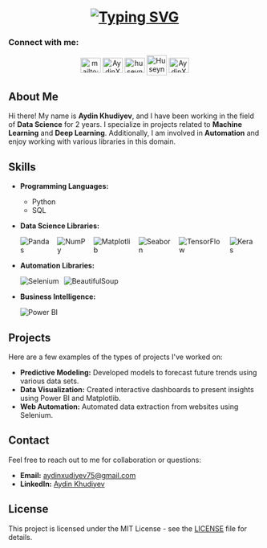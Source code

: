 <h1 align="center">
  <a href="https://git.io/typing-svg"><img src="https://readme-typing-svg.demolab.com?    font=Sixtyfour&size=17&pause=1000&color=AAD102&center=true&vCenter=true&random=false&width=435&height=105&lines=Hi+%F0%9F%91%8B%2CI'am+Aydin+Khudiyev;Data+Scientist" alt="Typing SVG" /></a>
</h1>

<h3 align="left">Connect with me:</h3>
<p align="center">
<a href="mailto:aydinxudiyev75@gmail.com" target="blank"><img align="center"
src="https://upload.wikimedia.org/wikipedia/commons/8/8c/Gmail_Icon_%282013-2020%29.svg"
alt="mailto:aydinxudiyev75@gmail.com" height="30" width="40" /></a>
<a href="https://www.facebook.com/AydinXudiyev/" target="blank"><img align="center"
src="https://raw.githubusercontent.com/rahuldkjain/github-profile-readme-generator/master/src/images/icons/Social/facebook.svg"
alt="AydinXudiyev" height="30" width="40" /></a>
<a href="https://instagram.com/aydinxs" target="blank"><img align="center"
src="https://raw.githubusercontent.com/rahuldkjain/github-profile-readme-generator/master/src/images/icons/Social/instagram.svg"
alt="huseyn_t_li_" height="30" width="40" /></a>
<a href="https://discord.gg/AydinXudiyev#9261" target="blank"><img align="center"
src="https://raw.githubusercontent.com/rahuldkjain/github-profile-readme-generator/master/src/images/icons/Social/discord.svg"
alt="Huseyn Tapdigli" height="40" width="40" /></a>
<a href="https://www.linkedin.com/in/Aydin-Xudiyev/" target="blank"><img align="center"
src="https://raw.githubusercontent.com/rahuldkjain/github-profile-readme-generator/master/src/images/icons/Social/linked-in-alt.svg"
alt="AydinXudiyev" height="30" width="40" /></a>
</p>

## About Me
Hi there! My name is **Aydin Khudiyev**, and I have been working in the field of **Data Science** for 2 years. I specialize in projects related to **Machine Learning** and **Deep Learning**. Additionally, I am involved in **Automation** and enjoy working with various libraries in this domain.

## Skills
- **Programming Languages:** 
  - Python
  - SQL

- **Data Science Libraries:**
  <div style="display: flex; align-items: center;">
    <img src="https://img.icons8.com/color/48/000000/pandas.png" alt="Pandas" style="margin-right: 10px;"/>
    <img src="https://img.icons8.com/color/48/000000/numpy.png" alt="NumPy" style="margin-right: 10px;"/>
    <img src="https://img.icons8.com/color/48/000000/matplotlib.png" alt="Matplotlib" style="margin-right: 10px;"/>
    <img src="https://img.icons8.com/color/48/000000/seaborn.png" alt="Seaborn" style="margin-right: 10px;"/>
    <img src="https://img.icons8.com/color/48/000000/tensorflow.png" alt="TensorFlow" style="margin-right: 10px;"/>
    <img src="https://img.icons8.com/color/48/000000/keras.png" alt="Keras" style="margin-right: 10px;"/>
  </div>

- **Automation Libraries:**
  <div style="display: flex; align-items: center;">
    <img src="https://img.icons8.com/color/48/000000/selenium.png" alt="Selenium" style="margin-right: 10px;"/>
    <img src="https://img.icons8.com/color/48/000000/beautiful-soup.png" alt="BeautifulSoup" style="margin-right: 10px;"/>
  </div>

- **Business Intelligence:**
  <div style="display: flex; align-items: center;">
    <img src="https://img.icons8.com/color/48/000000/power-bi.png" alt="Power BI" style="margin-right: 10px;"/>
  </div>

## Projects
Here are a few examples of the types of projects I've worked on:
- **Predictive Modeling:** Developed models to forecast future trends using various data sets.
- **Data Visualization:** Created interactive dashboards to present insights using Power BI and Matplotlib.
- **Web Automation:** Automated data extraction from websites using Selenium.

## Contact
Feel free to reach out to me for collaboration or questions:
- **Email:** [aydinxudiyev75@gmail.com](mailto:aydinxudiyev75@gmail.com)
- **LinkedIn:** [Aydin Khudiyev](https://www.linkedin.com/in/aydin-xudiyev-19091b210)

## License
This project is licensed under the MIT License - see the [LICENSE](LICENSE) file for details.
